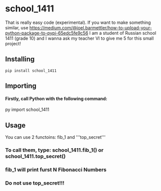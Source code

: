 # school_1411
That is really easy code (experimental). If you want to make something similar, use https://medium.com/@joel.barmettler/how-to-upload-your-python-package-to-pypi-65edc5fe9c56 I am a student of Russian school 1411 (grade 10) and I wanna ask my teacher VI to give me 5 for this small project!
 ## Installing
    pip install school_1411
 ## Importing
 #### Firstly, call Python with the following command:
   
   py
   import school_1411
## Usage
   You can use 2 functoins: fib_1 and '''top_secret'''
   ### To call them, type: school_1411.fib_1() or school_1411.top_secret()
   ### fib_1 will print furst N Fibonacci Numbers
   ### Do not use top_secret!!!
